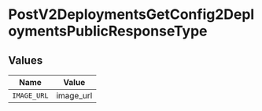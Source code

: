 # PostV2DeploymentsGetConfig2DeploymentsPublicResponseType


## Values

| Name        | Value       |
| ----------- | ----------- |
| `IMAGE_URL` | image_url   |